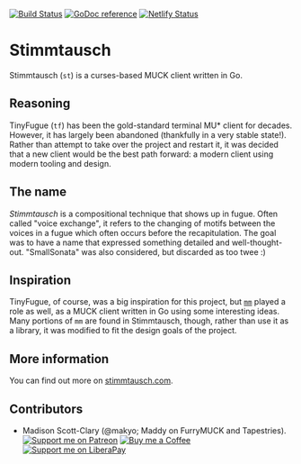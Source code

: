 [![Build Status](https://travis-ci.org/makyo/stimmtausch.svg?branch=master)](https://travis-ci.org/makyo/stimmtausch)
[![GoDoc reference](https://godoc.org/github.com/makyo/stimmtausch?status.svg)](https://godoc.org/github.com/makyo/stimmtausch)
[![Netlify Status](https://api.netlify.com/api/v1/badges/5d1d3d2e-6fd3-4562-af33-70ac71eeb4eb/deploy-status)](https://app.netlify.com/sites/practical-bell-8414a4/deploys)

# Stimmtausch

Stimmtausch (`st`) is a curses-based MUCK client written in Go.

## Reasoning

TinyFugue (`tf`) has been the gold-standard terminal MU\* client for decades. However, it has largely been abandoned (thankfully in a very stable state!). Rather than attempt to take over the project and restart it, it was decided that a new client would be the best path forward: a modern client using modern tooling and design.

## The name

*Stimmtausch* is a compositional technique that shows up in fugue. Often called "voice exchange", it refers to the changing of motifs between the voices in a fugue which often occurs before the recapitulation. The goal was to have a name that expressed something detailed and well-thought-out. "SmallSonata" was also considered, but discarded as too twee :)

## Inspiration

TinyFugue, of course, was a big inspiration for this project, but [`mm`](https://github.com/onlyhavecans/mm) played a role as well, as a MUCK client written in Go using some interesting ideas. Many portions of `mm` are found in Stimmtausch, though, rather than use it as a library, it was modified to fit the design goals of the project.

## More information

You can find out more on [stimmtausch.com](https://stimmtausch.com).

## Contributors

* Madison Scott-Clary (@makyo; Maddy on FurryMUCK and Tapestries).  
  [![Support me on Patreon](https://img.shields.io/badge/patreon-support-%23222222.svg)](https://patreon.com/makyo)
  [![Buy me a Coffee](https://img.shields.io/badge/patreon-support-%23222222.svg)](https://ko-fi.com/drabmakyo)
  [![Support me on LiberaPay](https://img.shields.io/badge/liberapay-support-%23222222.svg)](https://liberapay.com/makyo)
